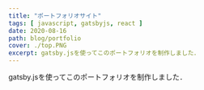```yaml
---
title: "ポートフォリオサイト"
tags: [ javascript, gatsbyjs, react ]
date: 2020-08-16
path: blog/portfolio
cover: ./top.PNG
excerpt: gatsby.jsを使ってこのポートフォリオを制作しました．
---
```


gatsby.jsを使ってこのポートフォリオを制作しました．
